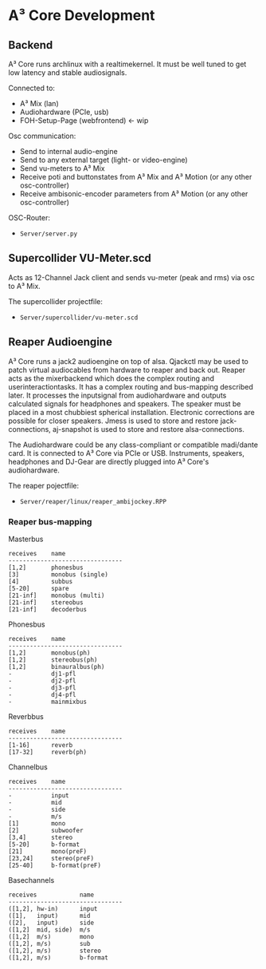 # A³ Core Development
## Backend
A³ Core runs archlinux with a realtimekernel. It must be well tuned to get low latency and stable audiosignals.

Connected to:
- A³ Mix (lan)
- Audiohardware (PCIe, usb)
- FOH-Setup-Page (webfrontend) <- wip

Osc communication:
- Send to internal audio-engine
- Send to any external target (light- or video-engine)
- Send vu-meters to A³ Mix
- Receive poti and buttonstates from A³ Mix and A³ Motion (or any other osc-controller)
- Receive ambisonic-encoder parameters from A³ Motion (or any other osc-controller)

OSC-Router:
- ```Server/server.py```

## Supercollider VU-Meter.scd
Acts as 12-Channel Jack client and sends vu-meter (peak and rms) via osc to A³ Mix.

The supercollider projectfile:
- ```Server/supercollider/vu-meter.scd```

## Reaper Audioengine
A³ Core runs a jack2 audioengine on top of alsa. Qjackctl may be used to patch virtual audiocables from hardware to reaper and back out. Reaper acts as the mixerbackend which does the complex routing and userinteractiontasks. It has a complex routing and bus-mapping described later. It processes the inputsignal from audiohardware and outputs calculated signals for headphones and speakers. The speaker must be placed in a most chubbiest spherical installation. Electronic corrections are possible for closer speakers.
Jmess is used to store and restore jack-connections, aj-snapshot is used to store and restore alsa-connections.

The Audiohardware could be any class-compliant or compatible madi/dante card. It is connected to A³ Core via PCIe or USB. Instruments, speakers, headphones and DJ-Gear are directly plugged into A³ Core's audiohardware.

The reaper pojectfile:
- ```Server/reaper/linux/reaper_ambijockey.RPP```

### Reaper bus-mapping
Masterbus
```
receives    name                
--------------------------------
[1,2]       phonesbus           
[3]         monobus (single)    
[4]         subbus              
[5-20]      spare               
[21-inf]    monobus (multi)     
[21-inf]    stereobus           
[21-inf]    decoderbus          
```
Phonesbus
```
receives    name                
--------------------------------
[1,2]       monobus(ph)         
[1,2]       stereobus(ph)       
[1,2]       binauralbus(ph)     
-           dj1-pfl
-           dj2-pfl
-           dj3-pfl
-           dj4-pfl
-           mainmixbus
```
Reverbbus
```
receives    name                
--------------------------------
[1-16]      reverb              
[17-32]     reverb(ph)          
```
Channelbus
```
receives    name                
--------------------------------
-           input
-           mid
-           side
-           m/s
[1]         mono                
[2]         subwoofer           
[3,4]       stereo              
[5-20]      b-format            
[21]        mono(preF)          
[23,24]     stereo(preF)        
[25-40]     b-format(preF)      
```
Basechannels
```
receives    		name                
--------------------------------
([1,2], hw-in)     	input       
([1],   input)     	mid         
([2],   input)     	side        
([1,2]  mid, side) 	m/s         
([1,2]  m/s)       	mono        
([1,2], m/s)       	sub   
([1,2], m/s)       	stereo      
([1,2], m/s)       	b-format    
```